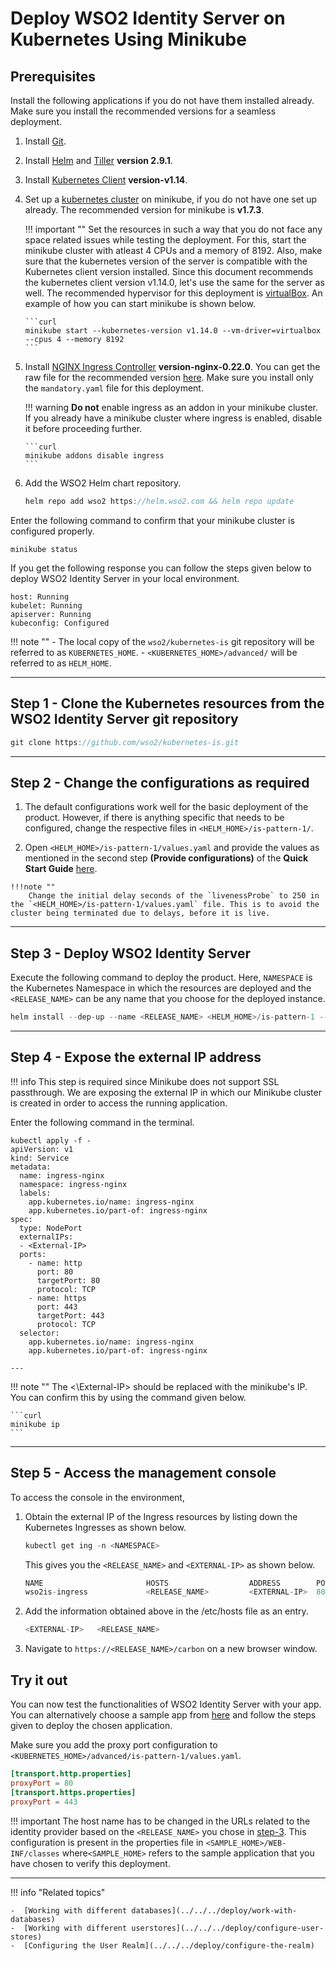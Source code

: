# Deploy WSO2 Identity Server on Kubernetes Using Minikube

## Prerequisites

Install the following applications if you do not have them installed already. Make sure you install the recommended versions for a seamless deployment. 

1.  Install [Git](https://git-scm.com/book/en/v2/Getting-Started-Installing-Git). 

2.  Install [Helm](https://v2.helm.sh/docs/using_helm/#installing-helm) and [Tiller](https://v2.helm.sh/docs/using_helm/#installing-tiller) **version 2.9.1**.

3.  Install [Kubernetes Client](https://kubernetes.io/docs/tasks/tools/install-kubectl/) **version-v1.14**. 

4.  Set up a [kubernetes cluster](https://kubernetes.io/docs/tasks/tools/install-minikube/#before-you-begin) on minikube, if you do not have one set up already. The recommended version for minikube is **v1.7.3**.

    !!! important ""
        Set the resources in such a way that you do not face any space related issues while testing the deployment. For this, start the minikube cluster with atleast 4 CPUs and a memory of 8192. Also, make sure that the kubernetes version of the server is compatible with the Kubernetes client version installed. Since this document recommends the kubernetes client version v1.14.0, let's use the same for the server as well. The recommended hypervisor for this deployment is [virtualBox](https://www.virtualbox.org/wiki/Downloads). An example of how you can start minikube is shown below. 

        ```curl 
        minikube start --kubernetes-version v1.14.0 --vm-driver=virtualbox --cpus 4 --memory 8192
        ```  
  
5.  Install [NGINX Ingress Controller](https://kubernetes.github.io/ingress-nginx/deploy/) **version-nginx-0.22.0**. You can get the raw file for the recommended version [here](https://github.com/kubernetes/ingress-nginx/releases/tag/nginx-0.22.0). Make sure you install only the `mandatory.yaml` file for this deployment. 

    !!! warning 
        **Do not** enable ingress as an addon in your minikube cluster. If you already have a minikube cluster where ingress is enabled, disable it before proceeding further.
      
        ```curl 
        minikube addons disable ingress
        ```

6.  Add the WSO2 Helm chart repository.

    ```java
    helm repo add wso2 https://helm.wso2.com && helm repo update
    ```

Enter the following command to confirm that your minikube cluster is configured properly. 

```curl 
minikube status
```

If you get the following response you can follow the steps given below to deploy WSO2 Identity Server in your local environment. 

```curl
host: Running
kubelet: Running
apiserver: Running
kubeconfig: Configured
```

!!! note ""
    -	The local copy of the `wso2/kubernetes-is` git repository will be referred to as `KUBERNETES_HOME`.
    -	`<KUBERNETES_HOME>/advanced/` will be referred to as `HELM_HOME`.

---

## Step 1 - Clone the Kubernetes resources from the WSO2 Identity Server git repository

```java
git clone https://github.com/wso2/kubernetes-is.git
```

---

## Step 2 - Change the configurations as required 

1.	The default configurations work well for the basic deployment of the product. However, if there is anything specific that needs to be configured, change the respective files in `<HELM_HOME>/is-pattern-1/`. 

2.	 Open `<HELM_HOME>/is-pattern-1/values.yaml` and provide the values as mentioned in the second step **(Provide configurations)** of the **Quick Start Guide** [here](https://hub.helm.sh/charts/wso2/is-pattern-1).
	
    !!!note ""
        Change the initial delay seconds of the `livenessProbe` to 250 in the `<HELM_HOME>/is-pattern-1/values.yaml` file. This is to avoid the cluster being terminated due to delays, before it is live.

---

## Step 3 - Deploy WSO2 Identity Server

Execute the following command to deploy the product. Here, `NAMESPACE` is the Kubernetes Namespace in which the resources are deployed and the `<RELEASE_NAME>` can be any name that you choose for the deployed instance. 

```java
helm install --dep-up --name <RELEASE_NAME> <HELM_HOME>/is-pattern-1 --namespace <NAMESPACE>
```

---

## Step 4 - Expose the external IP address

!!! info 
    This step is required since Minikube does not support SSL passthrough. We are exposing the external IP in which our Minikube cluster is created in order to access the running application. 

Enter the following command in the terminal. 

```curl 
kubectl apply -f -
apiVersion: v1
kind: Service
metadata:
  name: ingress-nginx
  namespace: ingress-nginx
  labels:
    app.kubernetes.io/name: ingress-nginx
    app.kubernetes.io/part-of: ingress-nginx
spec:
  type: NodePort
  externalIPs:
  - <External-IP>
  ports:
    - name: http
      port: 80
      targetPort: 80
      protocol: TCP
    - name: https
      port: 443
      targetPort: 443
      protocol: TCP
  selector:
    app.kubernetes.io/name: ingress-nginx
    app.kubernetes.io/part-of: ingress-nginx

---
```

!!! note ""
    The <\External-IP> should be replaced with the minikube's IP. You can confirm this by using the command given below.

    ```curl 
    minikube ip
    ```

---

## Step 5 - Access the management console

To access the console in the environment,

1.	Obtain the external IP of the Ingress resources by listing down the Kubernetes Ingresses as shown below. 

	```java
	kubectl get ing -n <NAMESPACE>
	```
	This gives you the `<RELEASE_NAME>` and `<EXTERNAL-IP>` as shown below. 

	```java 
	NAME                       HOSTS                  ADDRESS        PORTS     AGE
	wso2is-ingress             <RELEASE_NAME>         <EXTERNAL-IP>  80, 443   3m
	```

2.	Add the information obtained above in the /etc/hosts file as an entry. 

	```java
	<EXTERNAL-IP>	<RELEASE_NAME>
	```

3.	Navigate to `https://<RELEASE_NAME>/carbon` on a new browser window.

## Try it out 

You can now test the functionalities of WSO2 Identity Server with your app. You can alternatively choose a sample app from [here](../../../quick-starts/overview) and follow the steps given to deploy the chosen application. 

Make sure you add the proxy port configuration to `<KUBERNETES_HOME>/advanced/is-pattern-1/values.yaml`. 

```toml
[transport.http.properties]
proxyPort = 80
[transport.https.properties]
proxyPort = 443
```

!!! important 
	The host name has to be changed in the URLs related to the identity provider based on the `<RELEASE_NAME>` you chose in [step-3](#step-3-deploy-wso2-identity-server). This configuration is present in the properties file in `<SAMPLE_HOME>/WEB-INF/classes` where`<SAMPLE_HOME>` refers to the sample application that you have chosen to verify this deployment. 

---

!!! info "Related topics"

    -  [Working with different databases](../../../deploy/work-with-databases)
    -  [Working with different userstores](../../../deploy/configure-user-stores)
    -  [Configuring the User Realm](../../../deploy/configure-the-realm)
